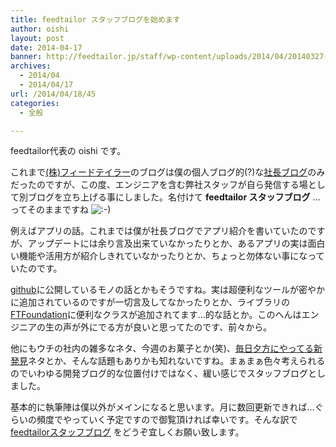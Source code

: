 ```yaml
---
title: feedtailor スタッフブログを始めます
author: oishi
layout: post
date: 2014-04-17
banner: http://feedtailor.jp/staff/wp-content/uploads/2014/04/20140327-1-450x200.jpg
archives:
  - 2014/04
  - 2014/04/17
url: /2014/04/18/45
categories:
  - 全般

---
```

feedtailor代表の oishi です。

これまで[(株)フィードテイラー](http://feedtailor.jp/)のブログは僕の個人ブログ的(?)な[社長ブログ](http://feedtailor.jp/wp/)のみだったのですが、この度、エンジニアを含む弊社スタッフが自ら発信する場として別ブログを立ち上げる事にしました。名付けて **feedtailor スタッフブログ** &#8230;ってそのままですね  <img src="http://feedtailor.jp/staff/wp-includes/images/smilies/icon_smile.gif" alt=":-)" class="wp-smiley" />

例えばアプリの話。これまでは僕が社長ブログでアプリ紹介を書いていたのですが、アップデートには余り言及出来ていなかったりとか、あるアプリの実は面白い機能や活用方が紹介しきれていなかったりとか、ちょっと勿体ない事になっていたのです。

[github](https://github.com/feedtailor)に公開しているモノの話とかもそうですね。実は超便利なツールが密やかに追加されているのですが一切言及してなかったりとか、ライブラリの[FTFoundation](https://github.com/feedtailor/FTFoundation)に便利なクラスが追加されてます&#8230;的な話とか。このへんはエンジニアの生の声が外にでる方が良いと思ってたのです、前々から。

他にもウチの社内の雑多なネタ、今週のお菓子とか(笑)、[毎日夕方にやってる新発見](http://feedtailor.jp/wp/?p=8384)ネタとか、そんな話題もありかも知れないですね。まぁまぁ色々考えられるのでいわゆる開発ブログ的な位置付けではなく、緩い感じでスタッフブログとしました。

基本的に執筆陣は僕以外がメインになると思います。月に数回更新できれば&#8230;ぐらいの頻度でやっていく予定ですので御覧頂ければ幸いです。そんな訳で [feedtailorスタッフブログ](http://feedtailor.jp/staff/) をどうぞ宜しくお願い致します。